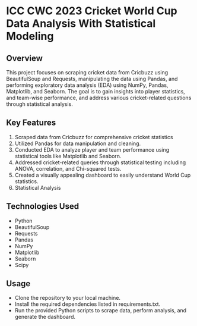 # ICC CWC 2023 Cricket World Cup Data Analysis With Statistical Modeling

## Overview
This project focuses on scraping cricket data from Cricbuzz using BeautifulSoup and Requests, manipulating the data using Pandas, and performing exploratory data analysis (EDA) using NumPy, Pandas, Matplotlib, and Seaborn. The goal is to gain insights into player statistics, and team-wise performance, and address various cricket-related questions through statistical analysis.

## Key Features
1. Scraped data from Cricbuzz for comprehensive cricket statistics
2. Utilized Pandas for data manipulation and cleaning.
3. Conducted EDA to analyze player and team performance using statistical tools like Matplotlib and Seaborn.
4. Addressed cricket-related queries through statistical testing including ANOVA, correlation, and Chi-squared tests.
5. Created a visually appealing dashboard to easily understand World Cup statistics.
6. Statistical Analysis

## Technologies Used
- Python
- BeautifulSoup
- Requests
- Pandas
- NumPy
- Matplotlib
- Seaborn
- Scipy

## Usage
- Clone the repository to your local machine.
- Install the required dependencies listed in requirements.txt.
- Run the provided Python scripts to scrape data, perform analysis, and generate the dashboard.
